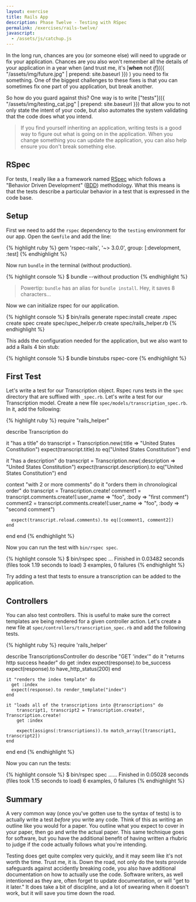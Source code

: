 ```yaml
---
layout: exercise
title: Rails App
description: Phase Twelve - Testing with RSpec
permalink: /exercises/rails-twelve/
javascript:
  - /assets/js/catchup.js
---
```


In the long run, chances are you (or someone else) will need to upgrade or fix
your application. Chances are you also won't remember all the details of your
application in a year when (and trust me, it's [**when** not *if*]({{ "/assets/img/future.jpg" | prepend: site.baseurl }})
) you need to
fix something. One of the biggest challenges to these fixes is that you can
sometimes fix one part of you application, but break another.

So how do you guard against this? One way is to write ["tests"]({{ "/assets/img/testing_cat.jpg" | prepend: site.baseurl }})
 that allow you to
not only state the intent of your code, but also automates the system
validating that the code does what you intend.

> If you find yourself inheriting an application, writing tests is a good way
> to figure out what is going on in the application. When you change something
> you can update the application, you can also help ensure you don't break
> something else.

## RSpec
For tests, I really like a a framework named [RSpec][rspec] which follows a
"Behavior Driven Development" ([BDD][bdd]) methodology. What this means is that
the tests describe a particular behavior in a test that is expressed in the
code base.

## Setup
First we need to add the `rspec` dependency to the `testing` environment for
our app. Open the `Gemfile` and add the line:

{% highlight ruby %}
gem 'rspec-rails', '~> 3.0.0', group: [:development, :test]
{% endhighlight %}

Now run `bundle` in the terminal (without production).

{% highlight console %}
$ bundle --without production
{% endhighlight %}

> Powertip: `bundle` has an alias for `bundle install`. Hey, it saves 8 characters...

Now we can initialize rspec for our application.

{% highlight console %}
$ bin/rails generate rspec:install
      create  .rspec
      create  spec
      create  spec/spec_helper.rb
      create  spec/rails_helper.rb
{% endhighlight %}

This adds the configuration needed for the application, but we also want to add
a Rails 4 bin stub:

{% highlight console %}
$ bundle binstubs rspec-core
{% endhighlight %}

## First Test

Let's write a test for our Transcription object. Rspec runs tests in the `spec`
directory that are suffixed with `_spec.rb`. Let's write a test for our
Transcription model. Create a new file `spec/models/transcription_spec.rb`. In
it, add the following:

{% highlight ruby %}
require "rails_helper"

describe Transcription do

  it "has a title" do
    transcript = Transcription.new(:title => "United States Constitution")
    expect(transcript.title).to eq("United States Constitution")
  end

  it "has a description" do
      transcript = Transcription.new(:description => "United States Constitution")
      expect(transcript.description).to eq("United States Constitution")
  end

  context "with 2 or more comments" do
    it "orders them in chronological order" do
      transcript = Transcription.create!
      comment1 = transcript.comments.create!(:user_name => "foo", :body => "first comment")
      comment2 = transcript.comments.create!(:user_name => "foo", :body => "second comment")

      expect(transcript.reload.comments).to eq([comment1, comment2])
    end
  end
end
{% endhighlight %}

Now you can run the test with `bin/rspec spec`.

{% highlight console %}
$ bin/rspec spec
...
Finished in 0.03482 seconds (files took 1.19 seconds to load)
3 examples, 0 failures
{% endhighlight %}

Try adding a test that tests to ensure a transcription can be added to the
application.

## Controllers
You can also test controllers. This is useful to make sure the correct
templates are being rendered for a given controller action. Let's create a new
file at `spec/controllers/transcription_spec.rb` and add the following tests.

{% highlight ruby %}
require 'rails_helper'

describe TranscriptionsController do
  describe "GET 'index'" do
    it "returns http success header" do
      get :index
      expect(response).to be_success
      expect(response).to have_http_status(200)
    end

    it "renders the index template" do
      get :index
      expect(response).to render_template("index")
    end

    it "loads all of the transcriptions into @transcriptions" do
        transcript1, transcript2 = Transcription.create!, Transcription.create!
        get :index

        expect(assigns(:transcriptions)).to match_array([transcript1, transcript2])
    end
  end
end
{% endhighlight %}

Now you can run the tests:

{% highlight console %}
$ bin/rspec spec
......
Finished in 0.05028 seconds (files took 1.15 seconds to load)
6 examples, 0 failures
{% endhighlight %}

## Summary

A very common way (once you've gotten use to the syntax of tests) is to
actually write a test *before* you write any code. Think of this as writing an
outline like you would for a paper. You outline what you expect to cover in
your paper, then go and write the actual paper. This same technique goes for
software, but you have the additional benefit of having written a rhubric to
judge if the code actually follows what you're intending.

Testing does get quite complex very quickly, and it may seem like it's not
worth the time. Trust me, it is. Down the road, not only do the tests provide
safeguards against accidently breaking code, you also have additional
documentation on how to actually use the code. Software writers, as well
intentioned as they are, often forget to update documentation, or will "get to
it later." It does take a bit of discipline, and a lot of swearing when it
doesn't work, but it will save you time down the road.

[rspec]: http://rspec.info/
[bdd]: http://en.wikipedia.org/wiki/Behavior-driven_development
